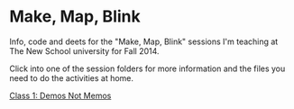Make, Map, Blink
==============

Info, code and deets for the "Make, Map, Blink" sessions I'm teaching at The New School university for Fall 2014.

Click into one of the session folders for more information and the files you need to do the activities at home.

[Class 1: Demos Not Memos](https://github.com/jkeefe/make-map-blink/tree/master/session-01)